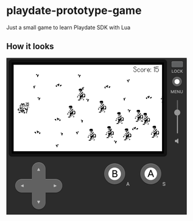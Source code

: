 # playdate-prototype-game
Just a small game to learn Playdate SDK with Lua

## How it looks
![Alt text](https://raw.githubusercontent.com/matheusnicolas/readme-images/master/playdate-prototype-game.png)
